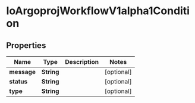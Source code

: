 

# IoArgoprojWorkflowV1alpha1Condition


## Properties

Name | Type | Description | Notes
------------ | ------------- | ------------- | -------------
**message** | **String** |  |  [optional]
**status** | **String** |  |  [optional]
**type** | **String** |  |  [optional]



